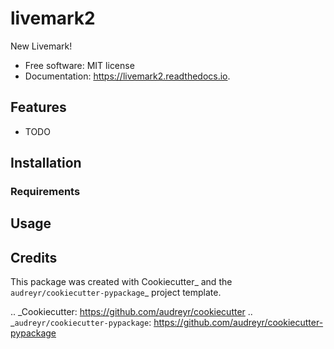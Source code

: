 livemark2
=========

New Livemark!

* Free software: MIT license
* Documentation: https://livemark2.readthedocs.io.

## Features

* TODO

## Installation

### Requirements

## Usage

Credits
---------

This package was created with Cookiecutter_ and the `audreyr/cookiecutter-pypackage`_ project template.

.. _Cookiecutter: https://github.com/audreyr/cookiecutter
.. _`audreyr/cookiecutter-pypackage`: https://github.com/audreyr/cookiecutter-pypackage
